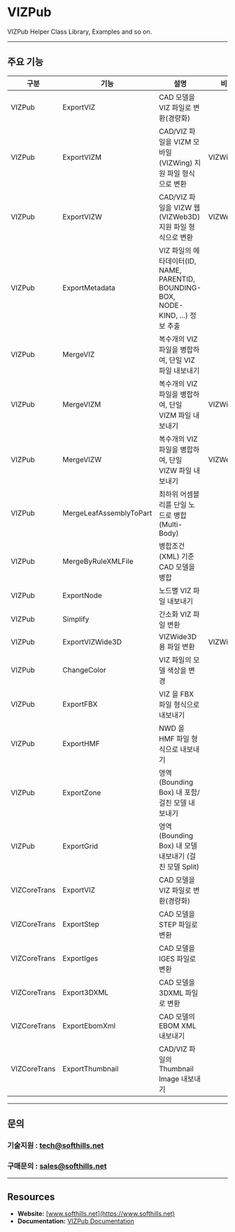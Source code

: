 # VIZPub
VIZPub Helper Class Library, Examples and so on.
***

## 주요 기능
| 구분  | 기능 | 설명 | 비고 |
| ------------- | ------------- | ------------- | ------------- |
| VIZPub | ExportVIZ | CAD 모델을 VIZ 파일로 변환(경량화) | |
| VIZPub | ExportVIZM | CAD/VIZ 파일을 VIZM 모바일(VIZWing) 지원 파일 형식으로 변환 | VIZWing |
| VIZPub | ExportVIZW | CAD/VIZ 파일을 VIZW 웹(VIZWeb3D) 지원 파일 형식으로 변환 | VIZWeb3D |
| VIZPub | ExportMetadata | VIZ 파일의 메타데이터(ID, NAME, PARENTID, BOUNDING-BOX, NODE-KIND, ...) 정보 추출 | |
| VIZPub | MergeVIZ | 복수개의 VIZ 파일을 병합하여, 단일 VIZ 파일 내보내기 | |
| VIZPub | MergeVIZM | 복수개의 VIZ 파일을 병합하여, 단일 VIZM 파일 내보내기 | VIZWing |
| VIZPub | MergeVIZW | 복수개의 VIZ 파일을 병합하여, 단일 VIZW 파일 내보내기 | VIZWeb3D |
| VIZPub | MergeLeafAssemblyToPart | 최하위 어셈블리를 단일 노드로 병합 (Multi-Body) | |
| VIZPub | MergeByRuleXMLFile | 병합조건(XML) 기준 CAD 모델을 병합 | |
| VIZPub | ExportNode | 노드별 VIZ 파일 내보내기 | |
| VIZPub | Simplify | 간소화 VIZ 파일 변환 | |
| VIZPub | ExportVIZWide3D | VIZWide3D용 파일 변환 | VIZWide3D |
| VIZPub | ChangeColor | VIZ 파일의 모델 색상을 변경 | |
| VIZPub | ExportFBX | VIZ 을 FBX 파일 형식으로 내보내기 | |
| VIZPub | ExportHMF | NWD 을 HMF 파일 형식으로 내보내기 | |
| VIZPub | ExportZone | 영역(Bounding Box) 내 포함/걸친 모델 내보내기 | |
| VIZPub | ExportGrid | 영역(Bounding Box) 내 모델 내보내기 (걸친 모델 Split) | |
| VIZCoreTrans | ExportVIZ | CAD 모델을 VIZ 파일로 변환(경량화) | |
| VIZCoreTrans | ExportStep | CAD 모델을 STEP 파일로 변환 | |
| VIZCoreTrans | ExportIges | CAD 모델을 IGES 파일로 변환 | |
| VIZCoreTrans | Export3DXML | CAD 모델을 3DXML 파일로 변환 | |
| VIZCoreTrans | ExportEbomXml | CAD 모델의 EBOM XML 내보내기 | |
| VIZCoreTrans | ExportThumbnail | CAD/VIZ 파일의 Thumbnail Image 내보내기 | |
***

## 문의
### 기술지원 : tech@softhills.net
### 구매문의 : sales@softhills.net
***

## Resources

+ **Website:** [www.softhills.net](https://www.softhills.net)
+ **Documentation:** [VIZPub Documentation](https://www.softhills.net/SHDC)

